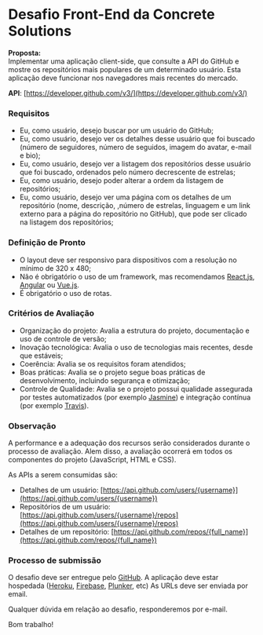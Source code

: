 # Desafio Front-End da Concrete Solutions

**Proposta:**  
Implementar uma aplicação client-side, que consulte a API do GitHub e mostre os repositórios mais populares de um determinado usuário. Esta aplicação deve funcionar nos navegadores mais recentes do mercado.

**API**: [https://developer.github.com/v3/](https://developer.github.com/v3/)

### **Requisitos** ###

* Eu, como usuário, desejo buscar por um usuário do GitHub;
* Eu, como usuário, desejo ver os detalhes desse usuário que foi buscado (número de seguidores, número de seguidos, imagem do avatar, e-mail e bio);
* Eu, como usuário, desejo ver a listagem dos repositórios desse usuário que foi buscado, ordenados pelo número decrescente de estrelas;
* Eu, como usuário, desejo poder alterar a ordem da listagem de repositórios;
* Eu, como usuário, desejo ver uma página com os detalhes de um repositório (nome, descrição, ,número de estrelas, linguagem e um link externo para a página do repositório no GitHub), que pode ser clicado na listagem dos repositórios;

### **Definição de Pronto** ###

* O layout deve ser responsivo para dispositivos com a resolução no mínimo de 320 x 480;
* Não é obrigatório o uso de um framework, mas recomendamos [React.js](https://facebook.github.io/react/), [Angular](https://angular.io/) ou [Vue.js](https://vuejs.org/).
* É obrigatório o uso de rotas.

### **Critérios de Avaliação** ###

* Organização do projeto: Avalia a estrutura do projeto, documentação e uso de controle de versão;
* Inovação tecnológica: Avalia o uso de tecnologias mais recentes, desde que estáveis;
* Coerência: Avalia se os requisitos foram atendidos;
* Boas práticas: Avalia se o projeto segue boas práticas de desenvolvimento, incluindo segurança e otimização;
* Controle de Qualidade: Avalia se o projeto possui qualidade assegurada por testes automatizados (por exemplo [Jasmine](http://jasmine.github.io/)) e integração contínua (por exemplo [Travis](http://travis-ci.org/)).

### **Observação** ###
A performance e a adequação dos recursos serão considerados durante o processo de avaliação. Alem disso, a avaliação ocorrerá em todos os componentes do projeto (JavaScript, HTML e CSS).

As APIs a serem consumidas são:
* Detalhes de um usuário: [https://api.github.com/users/{username}](https://api.github.com/users/{username})
* Repositórios de um usuário: [https://api.github.com/users/{username}/repos](https://api.github.com/users/{username}/repos)
* Detalhes de um repositório: [https://api.github.com/repos/{full_name}](https://api.github.com/repos/{full_name})

### **Processo de submissão** ###

O desafio deve ser entregue pelo [GitHub](http://github.com/). A aplicação deve estar hospedada ([Heroku](https://www.heroku.com/), [Firebase](https://www.firebase.com/), [Plunker](https://plnkr.co/), etc) As URLs deve ser enviada por email.

Qualquer dúvida em relação ao desafio, responderemos por e-mail.

Bom trabalho!
